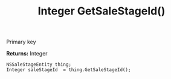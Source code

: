 ﻿---
uid: crmscript_ref_NSSaleStageEntity_GetSaleStageId
title: Integer GetSaleStageId()
intellisense: NSSaleStageEntity.GetSaleStageId
keywords: NSSaleStageEntity, GetSaleStageId
so.topic: reference
---

Primary key

**Returns:** Integer


```crmscript
NSSaleStageEntity thing;
Integer saleStageId  = thing.GetSaleStageId();
```



